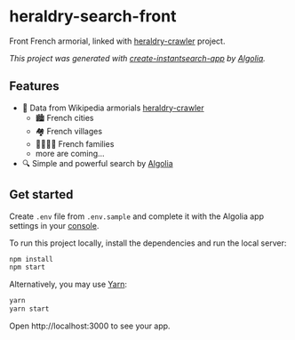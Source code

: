 # heraldry-search-front
Front French armorial, linked with [heraldry-crawler](https://github.com/bertrandda/heraldry-crawler) project.

_This project was generated with [create-instantsearch-app](https://github.com/algolia/create-instantsearch-app) by [Algolia](https://algolia.com)._

## Features
- 📖 Data from Wikipedia armorials [heraldry-crawler](https://github.com/bertrandda/heraldry-crawler)
  - 🏙 French cities
  - 🏘 French villages
  - 👨‍👩‍👧‍👦 French families
  - more are coming...
- 🔍 Simple and powerful search by [Algolia](https://algolia.com)

## Get started
Create `.env` file from `.env.sample` and complete it with the Algolia app settings in your [console](https://www.algolia.com/users/sign_inhttps://www.algolia.com/users/sign_in).

To run this project locally, install the dependencies and run the local server:

```sh
npm install
npm start
```

Alternatively, you may use [Yarn](https://http://yarnpkg.com/):

```sh
yarn
yarn start
```

Open http://localhost:3000 to see your app.
